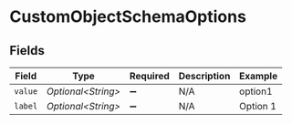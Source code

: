 # CustomObjectSchemaOptions


## Fields

| Field               | Type                | Required            | Description         | Example             |
| ------------------- | ------------------- | ------------------- | ------------------- | ------------------- |
| `value`             | *Optional\<String>* | :heavy_minus_sign:  | N/A                 | option1             |
| `label`             | *Optional\<String>* | :heavy_minus_sign:  | N/A                 | Option 1            |